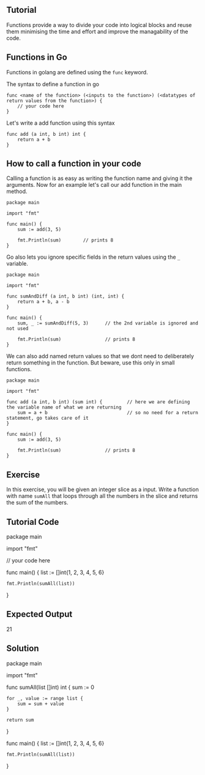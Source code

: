 Tutorial
--------
Functions provide a way to divide your code into logical blocks and reuse them minimising the time and effort and improve the managability of the code. 

## Functions in Go

Functions in golang are defined using the `func` keyword. 

The syntax to define a function in go

    func <name of the function> (<inputs to the function>) (<datatypes of return values from the function>) {
        // your code here
    }

Let's write a add function using this syntax

    func add (a int, b int) int {
        return a + b
    }

## How to call a function in your code

Calling a function is as easy as writing the function name and giving it the arguments. Now for an example let's call our add function in the main method.

    package main

	import "fmt"

	func main() {
		sum := add(3, 5)

        fmt.Println(sum)        // prints 8
	}

Go also lets you ignore specific fields in the return values using the `_` variable. 

    package main

	import "fmt"

    func sumAndDiff (a int, b int) (int, int) {
        return a + b, a - b
    }

	func main() {
		sum, _ := sumAndDiff(5, 3)      // the 2nd variable is ignored and not used

        fmt.Println(sum)                // prints 8
	}


We can also add named return values so that we dont need to deliberately return something in the function. But beware, use this only in small functions.

    package main

	import "fmt"

    func add (a int, b int) (sum int) {         // here we are defining the variable name of what we are returning
        sum = a + b                             // so no need for a return statement, go takes care of it
    }

	func main() {
		sum := add(3, 5)

        fmt.Println(sum)                // prints 8
	}


Exercise
--------
In this exercise, you will be given an integer slice as a input. Write a function with name `sumAll` that loops through all the numbers in the slice and returns the sum of the numbers. 

Tutorial Code
-------------
package main

import "fmt"

// your code here

func main() {
    list := []int{1, 2, 3, 4, 5, 6}

    fmt.Println(sumAll(list))
}

Expected Output
---------------
21

Solution
--------
package main

import "fmt"

func sumAll(list []int) int {
    sum := 0

    for _, value := range list {
        sum = sum + value
    }
    
    return sum
}

func main() {
    list := []int{1, 2, 3, 4, 5, 6}

    fmt.Println(sumAll(list))
}
